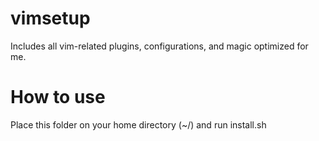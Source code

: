# vimsetup
Includes all vim-related plugins, configurations, and magic optimized for me.
# How to use
Place this folder on your home directory (~/) and run install.sh
